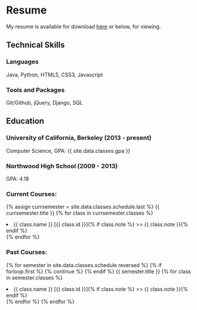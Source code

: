 Resume
======

My resume is available for download [here](https://www.dropbox.com/s/dvzh9e02nwbski1/Resume.pdf?dl=0) or below, for viewing.

## Technical Skills

### Languages
Java, Python, HTML5, CSS3, Javascript

### Tools and Packages
Git/Github, jQuery, Django, SQL

## Education

### University of California, Berkeley (2013 - present)
Computer Science, GPA: {{ site.data.classes.gpa }}

### Northwood High School (2009 - 2013)
GPA: 4.18

### Current Courses:
{% assign currsemester = site.data.classes.schedule.last %}
{{ currsemester.title }}
    {% for class in currsemester.classes %}
<li>{{ class.name }} [{{ class.id }}]{% if class.note %} >> {{ class.note }}{% endif %}</li>
    {% endfor %}

### Past Courses:
{% for semester in site.data.classes.schedule reversed %}
    {% if forloop.first %}
        {% continue %}
    {% endif %}
{{ semester.title }}
    {% for class in semester.classes %}
<li data-highlight="{{ class.highlight }}">{{ class.name }} [{{ class.id }}]{% if class.note %} >> {{ class.note }}{% endif %}</li>
    {% endfor %}
{% endfor %}